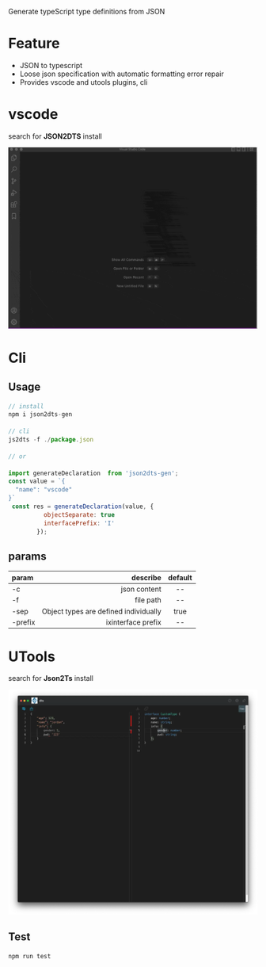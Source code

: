 
Generate typeScript type definitions from JSON



# Feature
*  JSON to typescript
*  Loose json specification with automatic formatting error repair
*  Provides vscode and utools plugins, cli


# vscode
search for **JSON2DTS** install

![alt](https://github.com/zenotsai/image-hosting/blob/master/frontend/json2dts.gif?raw=true)



# Cli




## Usage

```js
// install
npm i json2dts-gen

// cli
js2dts -f ./package.json 

// or

import generateDeclaration  from 'json2dts-gen';
const value = `{
  "name": "vscode"
}`
 const res = generateDeclaration(value, {
          objectSeparate: true
          interfacePrefix: 'I' 
        }); 
```

## params

| param | describe | default |
| :-----| ----: | :----: |
| -c | json content | -- |
| -f |  file path | -- |
| -sep |  Object types are defined individually | true |
| -prefix |  ixinterface prefix | -- |







# UTools
search for **Json2Ts** install

![image](https://raw.githubusercontent.com/zenotsai/image-hosting/master/frontend/截屏2022-04-19-下午2.3wl5x8b292a0.webp)

## Test

```npm run test ```
